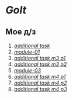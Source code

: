 # *GoIt*

## Мое д/з

1. *[additional task](https://yanaegorova.github.io/GoIt/html-css/additional%20task/index.html)*
2. *[module-01](https://yanaegorova.github.io/GoIt/html-css/module-01/index.html)*
3. *[additional task m3 p1](https://yanaegorova.github.io/GoIt/html-css/additional%20task%20m3%20p1/index.html)*
4. *[additional task m3 p2](https://yanaegorova.github.io/GoIt/html-css/additional%20task%20m3%20p2/index.html)*
5. *[module-03](https://yanaegorova.github.io/GoIt/html-css/module-03/index.html)*
6. *[additional task m4 p1](https://yanaegorova.github.io/GoIt/html-css/additional%20task%20m4%20p1/index.html)*
7. *[additional task m4 p2](https://yanaegorova.github.io/GoIt/html-css/additional%20task%20m4%20p2/index.html)*
8. *[additional task m4 p3](https://yanaegorova.github.io/GoIt/html-css/additional%20task%20m4%20p3/index.html)*
